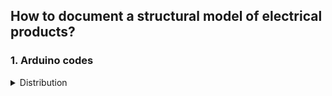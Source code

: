 ## **How to document a structural model of electrical products?**

 ### **1. Arduino codes**
<details>
  <summary>Distribution</summary>
 #include <AccelStepper.h>
#include <LiquidCrystal_I2C.h>

LiquidCrystal_I2C lcd(0x27, 16, 2);

int dir_pin = 4 ; // set the pins to control the steppers
int step_pin = 3 ;
int dir_pin2 = 6 ;
int step_pin2 = 7 ;

int VRx = A0; // set the pins to read the inputs of the joystick
int VRy = A1;
int btn_dem = 10;

int xPosition = 0;
int yPosition = 0;
int mapX = 0;
int mapY = 0;

const int led_Vert = 13 ;
const int led_Red = 12 ;
const int led_Jaune = 11 ;

const int step_per_rev1 = 3200; // number of steps per revolution, here we multiply by 16
const int step_per_rev2 = 1600; // number of steps per revolution, here we multiply by 8

int dem; // variable to regester the state of the joystick button
int menu = 0; // variable to navigate between menus
int urgence = 0; //variable to signal a problem when it's 1

int position_came = 0; // Variable to controle the position of the stepper when setting the blade for stripping
int position_denude = 0; // variable to save the stripping position of the stepper
int distance_denude = 7; // define the length of wire to expose on both side of the jumper, here 8 mm
int longueur_cable = 8; // variable for the length of sheath to leave on the wire, proportional to the number of pins it would cover on a breadboard
int nbr_jumper = 1; // define the number of jumpers to cut, initialized to 1

AccelStepper stepper1(1, step_pin, dir_pin); //define the steppers with the accel stepper library
AccelStepper stepper2(1, step_pin2, dir_pin2);

void setup(){
  lcd.init(); // initialize the screen
  pinMode(VRx, INPUT);
  pinMode(VRy, INPUT);
  pinMode(btn_dem, INPUT_PULLUP);
  
  pinMode(led_Vert, OUTPUT);
  pinMode(led_Red, OUTPUT);
  pinMode(led_Jaune, OUTPUT);
  digitalWrite(led_Vert, LOW);
  digitalWrite(led_Red, LOW);
  digitalWrite(led_Jaune, LOW);
  
  Serial.begin(9600) ;
  Serial.println("le systeme est initialise");

  stepper1.setMaxSpeed(3200); //SPEED = Steps / seconde
  stepper1.setAcceleration(3000); //ACCELERATION = Steps / seconde^2
  stepper1.setCurrentPosition(0);
  
  stepper2.setMaxSpeed(800);
  stepper2.setAcceleration(3000);
  stepper2.setCurrentPosition(0);
  }

void loop(){
  lcd.backlight();
  
  digitalWrite(led_Red, LOW);
  digitalWrite(led_Vert,HIGH); // the system works, but no program runs we light the green LED
  digitalWrite(led_Jaune,LOW); // the yellow LED will light when executing a program running at least one of the steppers
  
  dem = false;
  button_detect();
  
  get_position_joystick();

  change_menu();

  enter_menu();
}

void button_detect(){
  if (digitalRead(btn_dem) == LOW){ // read the pullup of the joystick's button
    dem = not(dem);
  }
  delay(200);
}

void get_position_joystick(){                // get cordinates of the joystick and map them around zero
  xPosition = analogRead(VRx);
  yPosition = analogRead(VRy);
  mapX = map(xPosition, 0, 1023, -512, 512);
  mapY = map(yPosition, 0, 1023, -512, 512);
}

void change_menu(){                         // change the menu with the x coordinates of the joystick
  if ((mapX>=300)&&(mapY>=-175)&& (mapY<=175)){
    if (menu < 4){
      menu += 1;
    }
  }
  if ((mapX<=-300)&&(mapY>=-175)&& (mapY<=175)){
    if (menu > 0){
      menu -= 1;
    }
  }
  delay(200);
}

void enter_menu(){          // will execute the functions of a menu if the user pressed the button of the joystick
  if (menu == 0){
    lcd.setCursor(0,0);
    lcd.print("Push wire       ");
    lcd.setCursor(0,1);
    lcd.print("           ");
    if (dem){
      lcd.setCursor(0,1);
      lcd.print("Executing       ");
      digitalWrite(led_Jaune,HIGH);
      digitalWrite(led_Vert,LOW);
      distribution(190);
    }
  }
  
  if (menu == 1){
    lcd.setCursor(0,0);
    lcd.print("Nbr Jumper:  OUT");
    lcd.setCursor(0,1);
    lcd.print(nbr_jumper);
    lcd.setCursor(String(nbr_jumper).length(),1);
    lcd.print("     ");
    if (dem){
      define_jumper_nbr();
    }
  }
  
  if (menu == 2){
    lcd.setCursor(0,0);
    lcd.print("Len  Jumper: OUT");
    lcd.setCursor(0,1);
    lcd.print(longueur_cable + 2);
    lcd.setCursor(String(longueur_cable + 2).length(),1);
    lcd.print("     ");
    if (dem){
      define_jumper_long();
    }
  }
  
  if (menu == 3){
    lcd.setCursor(0,0);
    lcd.print("Set denude:  OUT");
    lcd.setCursor(0,1);
    lcd.print(position_denude);
    lcd.setCursor(String(position_denude).length(),1);
    lcd.print("     ");
    if (dem){
      digitalWrite(led_Jaune,HIGH);
      digitalWrite(led_Vert,LOW);
      define_denude();
    }
  }
  
  if (menu == 4){
    lcd.setCursor(0,0);
    lcd.print("Program         ");
    lcd.setCursor(0,1);
    lcd.print("             ");
    if (dem){
      digitalWrite(led_Jaune,HIGH);
      digitalWrite(led_Vert,LOW);
      lcd.setCursor(0,1);
      lcd.print("Executing    ");
      programme_jumper(nbr_jumper);
      dem = not(dem);
    }
  }
} 

void distribution(float distance){  // feed cable with a given distance in mm
  stepper1.moveTo(step_per_rev1 * distance / (10.3
  
  
  * 3.14159265)); // 12.24 is the value mesured of the diameter from the extruder
  stepper1.runToPosition();
  stepper1.setCurrentPosition(0);
  delay(100);
}

void coupe(){
  stepper2.moveTo(step_per_rev2); // make a complete turn of the motor to cut
  stepper2.runToPosition();
  stepper2.setCurrentPosition(0);
  delay(100);
}

void define_jumper_nbr(){
  while (dem){ // while there's no press of the button we can change the values with y coordinates of the joystick
    get_position_joystick();
    change_nbr_jumper();  // change the value of nbr_jumper
    button_detect();
  }
}

void change_nbr_jumper(){
  if ((mapY>=300)){
    nbr_jumper += 10;
  }
  if ((nbr_jumper > 3) && (mapY<=-300)){
    nbr_jumper -= 10;
  }
  lcd.setCursor(0,0);
  lcd.print("Nbr Jumper:   IN");
  lcd.setCursor(0,1);
  lcd.print(nbr_jumper);
  lcd.setCursor(String(nbr_jumper).length(),1);
  lcd.print("     ");
  delay(100);
}

void define_jumper_long(){
  while (dem){    // while there's no press of the button we can change the values with y coordinates of the joystick
    get_position_joystick();
    change_long_jumper();  // change the value of longueur_cable
    button_detect();
  }
}

void change_long_jumper(){
  if ((mapY>=300) && (longueur_cable < 15)){
    longueur_cable += 1;
  }
  if ((longueur_cable > 1) && (mapY<=-300)){
    longueur_cable -= 1;
  }
  lcd.setCursor(0,0);
  lcd.print("Len Jumper:   IN");
  lcd.setCursor(0,1);
  lcd.print(longueur_cable + 2);
  lcd.setCursor(String(longueur_cable + 2).length(),1);
  lcd.print("     ");
  delay(100);
}

void define_denude(){
  lcd.setCursor(0,0);
  lcd.print("Set denude:   IN");
  while (dem){    // while there's no press of the button we can change the values with y coordinates of the joystick
    get_position_joystick();
    change_speed_came();   // change the value of position_came
    stepper2.moveTo(position_came);
    stepper2.runToPosition();
    button_detect();
  }
  position_denude = position_came; //when the button is pressed we register the value for stripping
  position_came = 0;
  stepper2.moveTo(position_came);
  stepper2.runToPosition(); // then we set the came back to its initial position
}

void change_speed_came(){
  if (((position_came > 0) || ((position_came <= 0) && (mapY > 0)))&& (abs(mapY)>5)){ // will allow to set the position only in the direction the came turns
    position_came += 0.2 * mapY;   // the more we push the joystick in one way, the more steps it will make the mottor move
  }
  lcd.setCursor(0,1);
  lcd.print(position_came);
  lcd.setCursor(String(position_came).length(),1);
  lcd.print("     ");
  delayMicroseconds(100);
}

void denude(int pattes){
  stepper2.moveTo(position_denude); // to cut the sheath
  stepper2.runToPosition();
  stepper2.moveTo(position_denude-40); // step back to retain the sheath but not bite into the core
  stepper2.runToPosition();
  delayMicroseconds(1000);
  if (pattes == 2){
    distribution(-distance_denude * pattes - 10); // pull the sheath whether we pull it completly, thus the steps added (pattes = 2) or we are centering it (pattes = 1)
  }
  else{
    distribution(-distance_denude * pattes);
  }
  delayMicroseconds(1000);
  stepper2.moveTo(0); // come back to initial position
  stepper2.runToPosition();
  delay(100);
}

void programme_jumper(int nbr_jumper){
  coupe(); // cut the tip of the wire to assure to cut the first one to the good length
  
  for (int i=0; i <= nbr_jumper-1; i++){
    distribution(distance_denude * 2); // feed the wire the double the length to strip
    denude(2); // strip the double lentgh defined before
    distribution(distance_denude * 2 + longueur_cable * 2.54 + 10); // feed the cable to the end of the jumper
    denude(1); // centers the sheath
    distribution(distance_denude); // feed the cable to the end of the jumper
    coupe();   // cut a jumper
    delay(100);
  }
  lcd.setCursor(0,1);
  lcd.print("            ");
}

<details>
  <summary>Notes</summary>
 
</details>


### **2. Plan of the electrical wiring**
<details>
  <summary>Plan</summary>
 
 </details> 
